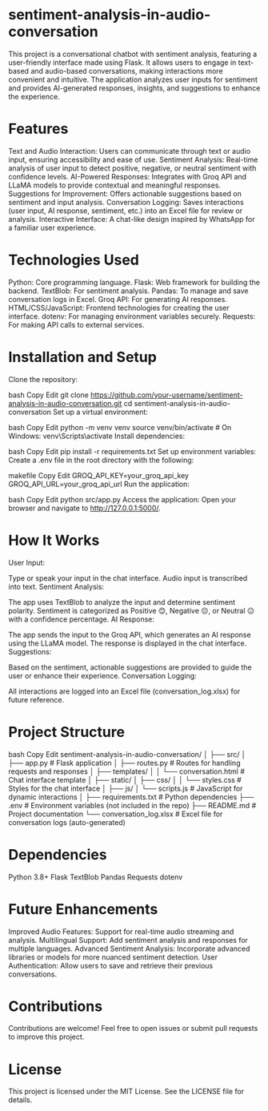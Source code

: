 # sentiment-analysis-in-audio-conversation
This project is a conversational chatbot with sentiment analysis, featuring a user-friendly interface made using Flask. It allows users to engage in text-based and audio-based conversations, making interactions more convenient and intuitive. The application analyzes user inputs for sentiment and provides AI-generated responses, insights, and suggestions to enhance the experience.

# Features
Text and Audio Interaction: Users can communicate through text or audio input, ensuring accessibility and ease of use.
Sentiment Analysis: Real-time analysis of user input to detect positive, negative, or neutral sentiment with confidence levels.
AI-Powered Responses: Integrates with Groq API and LLaMA models to provide contextual and meaningful responses.
Suggestions for Improvement: Offers actionable suggestions based on sentiment and input analysis.
Conversation Logging: Saves interactions (user input, AI response, sentiment, etc.) into an Excel file for review or analysis.
Interactive Interface: A chat-like design inspired by WhatsApp for a familiar user experience.
# Technologies Used
Python: Core programming language.
Flask: Web framework for building the backend.
TextBlob: For sentiment analysis.
Pandas: To manage and save conversation logs in Excel.
Groq API: For generating AI responses.
HTML/CSS/JavaScript: Frontend technologies for creating the user interface.
dotenv: For managing environment variables securely.
Requests: For making API calls to external services.
# Installation and Setup
Clone the repository:

bash
Copy
Edit
git clone https://github.com/your-username/sentiment-analysis-in-audio-conversation.git
cd sentiment-analysis-in-audio-conversation
Set up a virtual environment:

bash
Copy
Edit
python -m venv venv
source venv/bin/activate  # On Windows: venv\Scripts\activate
Install dependencies:

bash
Copy
Edit
pip install -r requirements.txt
Set up environment variables: Create a .env file in the root directory with the following:

makefile
Copy
Edit
GROQ_API_KEY=your_groq_api_key
GROQ_API_URL=your_groq_api_url
Run the application:

bash
Copy
Edit
python src/app.py
Access the application: Open your browser and navigate to http://127.0.0.1:5000/.

# How It Works
User Input:

Type or speak your input in the chat interface.
Audio input is transcribed into text.
Sentiment Analysis:

The app uses TextBlob to analyze the input and determine sentiment polarity.
Sentiment is categorized as Positive 😊, Negative 😔, or Neutral 😐 with a confidence percentage.
AI Response:

The app sends the input to the Groq API, which generates an AI response using the LLaMA model.
The response is displayed in the chat interface.
Suggestions:

Based on the sentiment, actionable suggestions are provided to guide the user or enhance their experience.
Conversation Logging:

All interactions are logged into an Excel file (conversation_log.xlsx) for future reference.
# Project Structure
bash
Copy
Edit
sentiment-analysis-in-audio-conversation/
│
├── src/
│   ├── app.py              # Flask application
│   ├── routes.py           # Routes for handling requests and responses
│   ├── templates/
│   │   └── conversation.html # Chat interface template
│   ├── static/
│       ├── css/
│       │   └── styles.css  # Styles for the chat interface
│       ├── js/
│           └── scripts.js  # JavaScript for dynamic interactions
│
├── requirements.txt        # Python dependencies
├── .env                    # Environment variables (not included in the repo)
├── README.md               # Project documentation
└── conversation_log.xlsx   # Excel file for conversation logs (auto-generated)
# Dependencies
Python 3.8+
Flask
TextBlob
Pandas
Requests
dotenv
# Future Enhancements
Improved Audio Features: Support for real-time audio streaming and analysis.
Multilingual Support: Add sentiment analysis and responses for multiple languages.
Advanced Sentiment Analysis: Incorporate advanced libraries or models for more nuanced sentiment detection.
User Authentication: Allow users to save and retrieve their previous conversations.
# Contributions
Contributions are welcome! Feel free to open issues or submit pull requests to improve this project.

# License
This project is licensed under the MIT License. See the LICENSE file for details.
